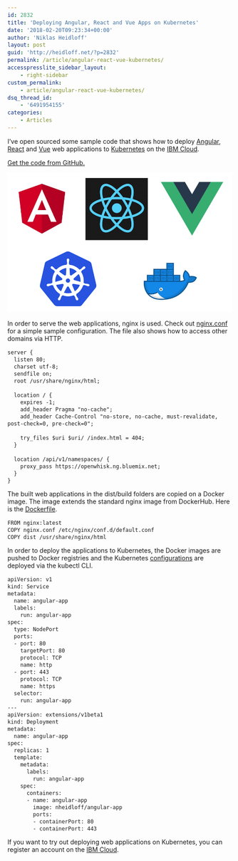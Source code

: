 ```yaml
---
id: 2832
title: 'Deploying Angular, React and Vue Apps on Kubernetes'
date: '2018-02-20T09:23:34+00:00'
author: 'Niklas Heidloff'
layout: post
guid: 'http://heidloff.net/?p=2832'
permalink: /article/angular-react-vue-kubernetes/
accesspresslite_sidebar_layout:
    - right-sidebar
custom_permalink:
    - article/angular-react-vue-kubernetes/
dsq_thread_id:
    - '6491954155'
categories:
    - Articles
---
```


I’ve open sourced some sample code that shows how to deploy [Angular](https://angular.io/), [React](https://reactjs.org/) and [Vue](https://vuejs.org/) web applications to [Kubernetes](https://kubernetes.io/) on the [IBM Cloud](https://ibm.biz/nheidloff).

[Get the code from GitHub.](https://github.com/nheidloff/web-apps-kubernetes)

![image](/assets/img/2018/02/webapps-kube.png)

In order to serve the web applications, nginx is used. Check out [nginx.conf](https://github.com/nheidloff/web-apps-kubernetes/blob/master/angular-app/nginx.conf) for a simple sample configuration. The file also shows how to access other domains via HTTP.

```
server {
  listen 80;
  charset utf-8;
  sendfile on;
  root /usr/share/nginx/html;
  
  location / {
    expires -1;
    add_header Pragma "no-cache";
    add_header Cache-Control "no-store, no-cache, must-revalidate, post-check=0, pre-check=0";
 
    try_files $uri $uri/ /index.html = 404;
  }
 
  location /api/v1/namespaces/ {
    proxy_pass https://openwhisk.ng.bluemix.net; 
  }    
}
```

The built web applications in the dist/build folders are copied on a Docker image. The image extends the standard nginx image from DockerHub. Here is the [Dockerfile](https://github.com/nheidloff/web-apps-kubernetes/blob/master/angular-app/Dockerfile).

```
FROM nginx:latest
COPY nginx.conf /etc/nginx/conf.d/default.conf
COPY dist /usr/share/nginx/html
```

In order to deploy the applications to Kubernetes, the Docker images are pushed to Docker registries and the Kubernetes [configurations](https://github.com/nheidloff/web-apps-kubernetes/blob/master/angular-app/kube-angular.yaml) are deployed via the kubectl CLI.

```
apiVersion: v1
kind: Service
metadata:
  name: angular-app
  labels:
    run: angular-app
spec:
  type: NodePort
  ports:
  - port: 80
    targetPort: 80
    protocol: TCP
    name: http
  - port: 443
    protocol: TCP
    name: https
  selector:
    run: angular-app
---
apiVersion: extensions/v1beta1
kind: Deployment
metadata:
  name: angular-app
spec:
  replicas: 1
  template:
    metadata:
      labels:
        run: angular-app
    spec:
      containers:
      - name: angular-app
        image: nheidloff/angular-app
        ports:
        - containerPort: 80
        - containerPort: 443      
```

If you want to try out deploying web applications on Kubernetes, you can register an account on the [IBM Cloud](https://ibm.biz/nheidloff).